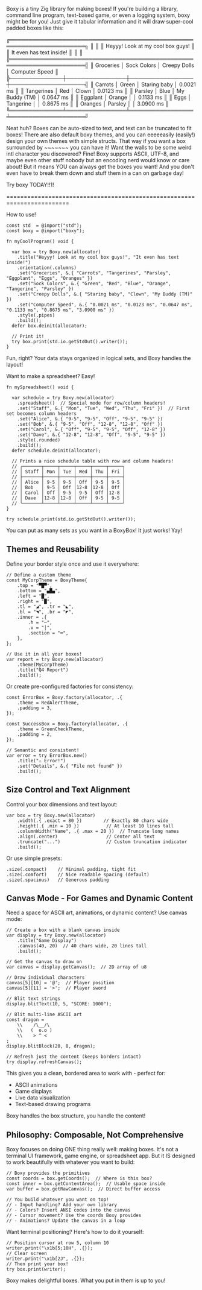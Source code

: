 Boxy is a tiny Zig library for making boxes! If you're building a library, 
command line program, text-based game, or even a logging system, boxy might 
be for you! Just give it tabular information and it will draw super-cool 
padded boxes like this:

╔══════════════════════════════════════════════════════════════════════╗
║                                                                      ║
║                  Heyyy! Look at my cool box guys!                    ║
║                      It even has text inside!                        ║
║                                                                      ║
╠══════════════════════════════════════════════════════════════════════╣
║  Groceries   │  Sock Colors   │  Creepy Dolls   │  Computer Speed    ║
╠──────────────┼────────────────┼─────────────────┼────────────────────╣
║  Carrots     │  Green         │  Staring baby   │  0.0021 ms         ║
║  Tangerines  │  Red           │  Clown          │  0.0123 ms         ║
║  Parsley     │  Blue          │  My Buddy (TM)  │  0.0647 ms         ║ 
║  Eggplant    │  Orange        │                 │  0.1133 ms         ║
║  Eggs        │  Tangerine     │                 │  0.8675 ms         ║
║  Oranges     │  Parsley       │                 │  3.0900 ms         ║
╚══════════════╧════════════════╧═════════════════╧════════════════════╝

Neat huh? Boxes can be auto-sized to text, and text can be truncated to fit 
boxes! There are also default boxy themes, and you can eeeeeasily (easily!)
design your own themes with simple structs. That way if you want a box
surrounded by ~~~~~~~ you can have it! Want the walls to be some weird intl
character you discovered? Fine! Boxy supports ASCII, UTF-8, and maybe even
other stuff nobody but an encoding nerd would know or care about! But it means
YOU can always get the boxes you want! And you don't even have to break them
down and stuff them in a can on garbage day!

Try boxy TODAY!!1!

========================================================================

How to use!

```zig
const std  = @import("std");
const boxy = @import("boxy");

fn myCoolProgram() void {

  var box = try Boxy.new(allocator)
    .title("Heyyy! Look at my cool box guys!", "It even has text inside!")
    .orientation(.columns)
    .set("Groceries", &.{ "Carrots", "Tangerines", "Parsley", "Eggplant", "Eggs", "Oranges" })
    .set("Sock Colors", &.{ "Green", "Red", "Blue", "Orange", "Tangerine", "Parsley" })
    .set("Creepy Dolls", &.{ "Staring baby", "Clown", "My Buddy (TM)" })
    .set("Computer Speed", &.{ "0.0021 ms", "0.0123 ms", "0.0647 ms", "0.1133 ms", "0.8675 ms", "3.0900 ms" })
    .style(.pipes)
    .build();
  defer box.deinit(allocator);

  // Print it!
  try box.print(std.io.getStdOut().writer());
}
```

Fun, right? Your data stays organized in logical sets, and Boxy handles the layout!

Want to make a spreadsheet? Easy!

```zig
fn mySpreadsheet() void {

  var schedule = try Boxy.new(allocator)
    .spreadsheet()  // Special mode for row/column headers!
    .set("Staff", &.{ "Mon", "Tue", "Wed", "Thu", "Fri" })  // First set becomes column headers
    .set("Alice", &.{ "9-5", "9-5", "Off", "9-5", "9-5" })
    .set("Bob", &.{ "9-5", "Off", "12-8", "12-8", "Off" })
    .set("Carol", &.{ "Off", "9-5", "9-5", "Off", "12-8" })
    .set("Dave", &.{ "12-8", "12-8", "Off", "9-5", "9-5" })
    .style(.rounded)
    .build();
  defer schedule.deinit(allocator);

  // Prints a nice schedule table with row and column headers!
  // ╭───────┬─────┬─────┬─────┬─────┬─────╮
  // │ Staff │ Mon │ Tue │ Wed │ Thu │ Fri │
  // ├───────┼─────┼─────┼─────┼─────┼─────┤
  // │ Alice │ 9-5 │ 9-5 │ Off │ 9-5 │ 9-5 │
  // │ Bob   │ 9-5 │ Off │12-8 │12-8 │ Off │
  // │ Carol │ Off │ 9-5 │ 9-5 │ Off │12-8 │
  // │ Dave  │12-8 │12-8 │ Off │ 9-5 │ 9-5 │
  // ╰───────┴─────┴─────┴─────┴─────┴─────╯
}

try schedule.print(std.io.getStdOut().writer());
```

You can put as many sets as you want in a BoxyBox! It just works! Yay!

## Themes and Reusability

Define your border style once and use it everywhere:

```zig
// Define a custom theme
const MyCorpTheme = BoxyTheme{
    .top = "▀█▀",
    .bottom = "▄█▄", 
    .left = "█",
    .right = "█",
    .tl = "◢", .tr = "◣",
    .bl = "◥", .br = "◤",
    .inner = .{
        .h = "─",
        .v = "│",
        .section = "═",
    },
};

// Use it in all your boxes!
var report = try Boxy.new(allocator)
    .theme(MyCorpTheme)
    .title("Q4 Report")
    .build();
```

Or create pre-configured factories for consistency:

```zig
const ErrorBox = Boxy.factory(allocator, .{
    .theme = RedAlertTheme,
    .padding = 3,
});

const SuccessBox = Boxy.factory(allocator, .{
    .theme = GreenCheckTheme,
    .padding = 2,
});

// Semantic and consistent!
var error = try ErrorBox.new()
    .title("⚠ Error!")
    .set("Details", &.{ "File not found" })
    .build();
```

## Size Control and Text Alignment

Control your box dimensions and text layout:

```zig
var box = try Boxy.new(allocator)
    .width(.{ .exact = 80 })        // Exactly 80 chars wide
    .height(.{ .min = 10 })          // At least 10 lines tall
    .columnWidth("Name", .{ .max = 20 })  // Truncate long names
    .align(.center)                  // Center all text
    .truncate("...")                 // Custom truncation indicator
    .build();
```

Or use simple presets:

```zig
.size(.compact)    // Minimal padding, tight fit
.size(.comfort)    // Nice readable spacing (default)
.size(.spacious)   // Generous padding
```

## Canvas Mode - For Games and Dynamic Content

Need a space for ASCII art, animations, or dynamic content? Use canvas mode:

```zig
// Create a box with a blank canvas inside
var display = try Boxy.new(allocator)
    .title("Game Display")
    .canvas(40, 20)  // 40 chars wide, 20 lines tall
    .build();

// Get the canvas to draw on
var canvas = display.getCanvas();  // 2D array of u8

// Draw individual characters
canvas[5][10] = '@';  // Player position
canvas[5][11] = '>';  // Player sword

// Blit text strings
display.blitText(10, 5, "SCORE: 1000");

// Blit multi-line ASCII art
const dragon = 
    \\    /\__/\
    \\   (  o.o )
    \\    > ^ <
;
display.blitBlock(20, 8, dragon);

// Refresh just the content (keeps borders intact)
try display.refreshCanvas();
```

This gives you a clean, bordered area to work with - perfect for:
- ASCII animations
- Game displays  
- Live data visualization
- Text-based drawing programs

Boxy handles the box structure, you handle the content!

## Philosophy: Composable, Not Comprehensive

Boxy focuses on doing ONE thing really well: making boxes. It's not a terminal UI framework, game engine, or spreadsheet app. But it IS designed to work beautifully with whatever you want to build:

```zig
// Boxy provides the primitives
const coords = box.getCoords();  // Where is this box?
const inner = box.getContentArea();  // Usable space inside
var buffer = box.getRawCanvas();  // Direct buffer access

// You build whatever you want on top!
// - Input handling? Add your own library
// - Colors? Insert ANSI codes into the canvas  
// - Cursor movement? Use the coords Boxy provides
// - Animations? Update the canvas in a loop
```

Want terminal positioning? Here's how to do it yourself:
```zig
// Position cursor at row 5, column 10
writer.print("\x1b[5;10H", .{});
// Clear screen
writer.print("\x1b[2J", .{});
// Then print your box!
try box.print(writer);
```

Boxy makes delightful boxes. What you put in them is up to you!


